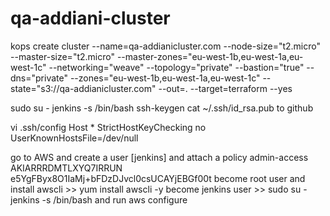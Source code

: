 # qa-addiani-cluster
kops create cluster   --name=qa-addianicluster.com     --node-size="t2.micro"  --master-size="t2.micro" --master-zones="eu-west-1b,eu-west-1a,eu-west-1c"   --networking="weave"   --topology="private" --bastion="true"   --dns="private"  --zones="eu-west-1b,eu-west-1a,eu-west-1c" --state="s3://qa-addianicluster.com"    --out=.   --target=terraform --yes


sudo su - jenkins -s /bin/bash
ssh-keygen
cat ~/.ssh/id_rsa.pub to github

vi .ssh/config
 Host *
   StrictHostKeyChecking no
   UserKnownHostsFile=/dev/null

go to AWS and create a user [jenkins]
and  attach a policy admin-access
 AKIARRRDMTLXYQ7IRRUN
 e5YgFByx8O1IaMj+bFDzDJvcl0csUCAYjEBGf00t
 become root user and install awscli >> yum install awscli -y
 become jenkins user >> sudo su - jenkins -s /bin/bash
 and run aws configure